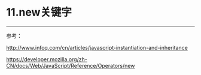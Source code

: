# 11.new关键字

---

参考：

http://www.infoq.com/cn/articles/javascript-instantiation-and-inheritance

https://developer.mozilla.org/zh-CN/docs/Web/JavaScript/Reference/Operators/new

